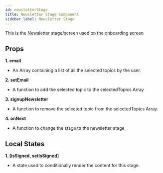```yaml
---
id: newsletterStage
title: Newsletter Stage Component
sidebar_label: Newsletter Stage
---
```


This is the Newsletter stage/screen used on the onboarding screen

## Props

**1. email**

- An Array containing a list of all the selected topics by the user.

**2. setEmail**

- A function to add the selected topic to the selectedTopics Array

**3. signupNewsletter**

- A function to remove the selected topic from the selectedTopics Array.

**4. onNext**

- A function to change the stage to the newsletter stage

## Local States

**1. [isSigned, setIsSigned]**

- A state used to conditionally render the content for this stage.
